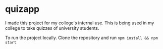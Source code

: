 # quizapp

I made this project for my college's internal use. This is being used in my college to take quizzes of university students.


To run the project locally. Clone the repository and run ```npm install && npm start```
